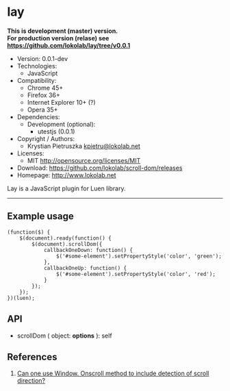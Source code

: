 lay
===
**This is development (master) version.<br> For production version (relase) see
<https://github.com/lokolab/lay/tree/v0.0.1>**
- Version: 0.0.1-dev
- Technologies:
  - JavaScript
- Compatibility:
  - Chrome 45+
  - Firefox 36+
  - Internet Explorer 10+ (?)
  - Opera 35+
- Dependencies:
  - Development (optional):
    - utestjs (0.0.1)
- Copyright / Authors:
  - Krystian Pietruszka <kpietru@lokolab.net>
- Licenses:
  - MIT <http://opensource.org/licenses/MIT>
- Download: <https://github.com/lokolab/scroll-dom/releases>
- Homepage: <http://www.lokolab.net>

Lay is a JavaScript plugin for Luen library.
____________________________________________

Example usage
-------------

    (function($) {
        $(document).ready(function() {
            $(document).scrollDom({
                callbackOneDown: function() {
                    $('#some-element').setPropertyStyle('color', 'green');
                },
                callbackOneUp: function() {
                    $('#some-element').setPropertyStyle('color', 'red');
                }
            });
        });
    })(luen);

API
---

- scrollDom ( object: __options__ ): self

References
----------

1. [Can one use Window. Onscroll method to include detection of scroll direction?][1]

[1]: http://stackoverflow.com/a/1223463

